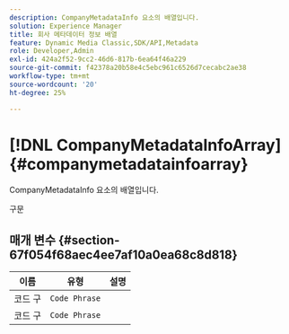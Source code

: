 ```yaml
---
description: CompanyMetadataInfo 요소의 배열입니다.
solution: Experience Manager
title: 회사 메타데이터 정보 배열
feature: Dynamic Media Classic,SDK/API,Metadata
role: Developer,Admin
exl-id: 424a2f52-9cc2-46d6-817b-6ea64f46a229
source-git-commit: f42378a20b58e4c5ebc961c6526d7cecabc2ae38
workflow-type: tm+mt
source-wordcount: '20'
ht-degree: 25%

---
```


# [!DNL CompanyMetadataInfoArray]{#companymetadatainfoarray}

CompanyMetadataInfo 요소의 배열입니다.

구문

## 매개 변수 {#section-67f054f68aec4ee7af10a0ea68c8d818}

| 이름 | 유형 | 설명 |
|---|---|---|
| 코드 구 | `Code Phrase` |  |
| 코드 구 | `Code Phrase` |  |
